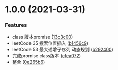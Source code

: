 # 1.0.0 (2021-03-31)


### Features

* class 版本promise ([13c3c00](https://github.com/FearlessMa/Learn-FE/commit/13c3c00edfeb8636e61a1b46482e2ac6b62f20ed))
* leetCode 35 搜索位置插入 ([b1456c9](https://github.com/FearlessMa/Learn-FE/commit/b1456c959c066795f261bda7f80830046db9ae7b))
* leetCode 53 最大递增子序列 动态规划 ([b292400](https://github.com/FearlessMa/Learn-FE/commit/b292400a7cd08f25dc367620d36222b2d7d6995e))
* 完成promise class版本 ([cfea072](https://github.com/FearlessMa/Learn-FE/commit/cfea072c848ca03821a12223f7263554caba1f97))
* 整合 ([0e265b6](https://github.com/FearlessMa/Learn-FE/commit/0e265b610d80d2c8d503d5d8dcb08441e0559f5b))



